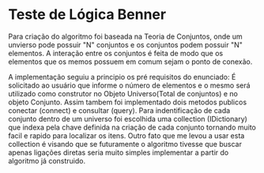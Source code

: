 # Teste de Lógica Benner

Para criação do algoritmo foi baseada na Teoria de Conjuntos, onde um unvierso pode possuir "N" conjuntos e os conjuntos podem possuir "N" elementos. A interação entre os conjuntos é feita de modo que os elementos que os memos possuem em comum sejam o ponto de conexão.

A implementação seguiu a principio os pré requisitos do enunciado: É solicitado ao usuário que informe o número de elementos e o mesmo será utilizado como construtor no Objeto Universo(Total de conjuntos) e no objeto Conjunto.
Assim tambem foi implementado dois metodos publicos conectar (connect) e consultar (query).
Para indentificação de cada conjunto dentro de um universo foi escolhida uma collection (IDictionary) que indexa pela chave definida na criação de cada conjunto tornando muito facil e rapido para localizar os itens. Outro fato que me levou a usar esta collection é visando que se futuramente o algoritmo tivesse que buscar apenas ligações diretas seria muito simples implementar a partir do algoritmo já construido.
